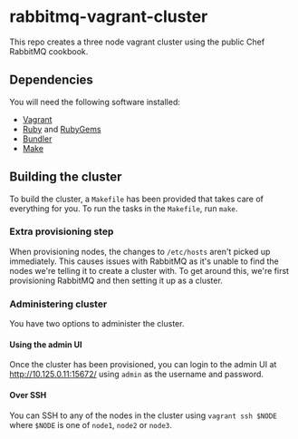 # rabbitmq-vagrant-cluster

This repo creates a three node vagrant cluster using the public Chef
RabbitMQ cookbook.

## Dependencies

You will need the following software installed:

 - [Vagrant](https://www.vagrantup.com/)
 - [Ruby](https://www.ruby-lang.org/) and [RubyGems](https://rubygems.org/)
 - [Bundler](http://bundler.io/)
 - [Make](https://www.gnu.org/software/make/)

## Building the cluster

To build the cluster, a `Makefile` has been provided that takes care
of everything for you. To run the tasks in the `Makefile`, run `make`.

### Extra provisioning step

When provisioning nodes, the changes to `/etc/hosts` aren't picked up
immediately. This causes issues with RabbitMQ as it's unable to find
the nodes we're telling it to create a cluster with. To get around
this, we're first provisioning RabbitMQ and then setting it up as a
cluster.

### Administering cluster

You have two options to administer the cluster.

#### Using the admin UI

Once the cluster has been provisioned, you can login to the admin UI
at http://10.125.0.11:15672/ using `admin` as the username and
password.

#### Over SSH

You can SSH to any of the nodes in the cluster using `vagrant ssh
$NODE` where `$NODE` is one of `node1`, `node2` or `node3`.

